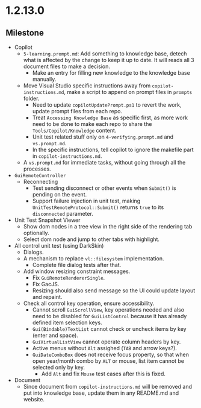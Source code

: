 # 1.2.13.0

## Milestone

- Copilot
  - `5-learning.prompt.md`: Add something to knowledge base, detech what is affected by the change to keep it up to date. It will reads all 3 document files to make a decision.
    - Make an entry for filling new knowledge to the knowledge base manually.
  - Move Visual Studio specific instructions away from `copilot-instructions.md`, make a script to append on prompt files in `prompts` folder.
    - Need to update `copilotUpdatePrompt.ps1` to revert the work, update prompt files from each repo.
    - Treat `Accessing Knowledge Base` as specific first, as more work need to be done to make each repo to share the `Tools/Copilot/Knowledge` content.
    - Unit test related stuff only on `4-verifying.prompt.md` and `vs.prompt.md`.
    - In the specific instructions, tell copilot to ignore the makefile part in `copilot-instructions.md`.
  - A `vs.prompt.md` for immediate tasks, without going through all the processes.
- `GuiRemoteController`
  - Reconnecting
    - Test sending disconnect or other events when `Submit()` is pending on the event.
    - Support failure injection in unit test, making `UnitTestRemoteProtocol::Submit()` returns `true` to its `disconnected` parameter.
- Unit Test Snapshot Viewer
  - Show dom nodes in a tree view in the right side of the rendering tab optionally.
  - Select dom node and jump to other tabs with highlight.
- All control unit test (using DarkSkin)
  - Dialogs.
  - A mechanism to replace `vl::filesystem` implementation.
    - Complete file dialog tests after that.
  - Add window resizing constraint messages.
    - Fix `GuiRemoteRendererSingle`.
    - Fix GacJS.
    - Resizing should also send message so the UI could update layout and repaint.
  - Check all control key operation, ensure accessibility.
    - Cannot scroll `GuiScrollView`, key operations needed and also need to be disabled for `GuiListControl` because it has already defined item selection keys.
    - `Gui(Bindable)TextList` cannot check or uncheck items by key (enter and space).
    - `GuiVirtualListView` cannot operate column headers by key.
    - Active menus without `Alt` assighed (`TAB` and arrow keys?).
    - `GuiDateComboBox` does not receive focus property, so that when open year/month combo by `ALT` or mouse, list item cannot be selected only by key.
      - Add `Alt` and fix `Mouse` test cases after this is fixed.
- Document
  - Since document from `copilot-instructions.md` will be removed and put into knowledge base, update them in any README.md and website.
  